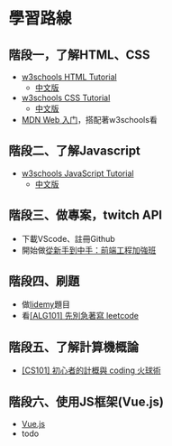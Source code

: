 # 學習路線

## 階段一，了解HTML、CSS
* [w3schools HTML Tutorial](https://www.w3schools.com/html/default.asp)
    * [中文版](https://www.w3school.com.cn/html/index.asp)
* [w3schools CSS Tutorial](https://www.w3schools.com/css/default.asp)
    * [中文版](https://www.w3school.com.cn/css/index.asp)
* [MDN Web 入门](https://developer.mozilla.org/zh-CN/docs/Learn/Getting_started_with_the_web)，搭配著w3schools看

## 階段二、了解Javascript
* [w3schools JavaScript Tutorial](https://www.w3schools.com/js/default.asp)
    * [中文版](https://www.w3school.com.cn/js/index.asp)

## 階段三、做專案，twitch API
* 下載VScode、註冊Github
* 開始做[從新手到中手：前端工程加強班](https://github.com/aszx87410/frontend-intermediate-course)

## 階段四、刷題
* 做[lidemy](https://oj.lidemy.com/problem)題目
* 看[[ALG101] 先別急著寫 leetcode](https://lidemy.com/p/alg101-leetcode)

## 階段五、了解計算機概論
* [[CS101] 初心者的計概與 coding 火球術](https://lidemy.com/p/cs101-coding)

## 階段六、使用JS框架(Vue.js)
* [Vue.js](https://vuejs.org/)
* todo

